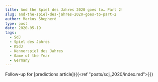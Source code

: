 ```yaml
---
title: And the Spiel des Jahres 2020 goes to… Part 2!
slug: and-the-spiel-des-jahres-2020-goes-to-part-2
author: Markus Shepherd
type: post
date: 2020-05-19
tags:
  - SdJ
  - Spiel des Jahres
  - KSdJ
  - Kennerspiel des Jahres
  - Game of the Year
  - Germany
---
```


Follow-up for [predictions article]({{<ref "posts/sdj_2020/index.md">}})
